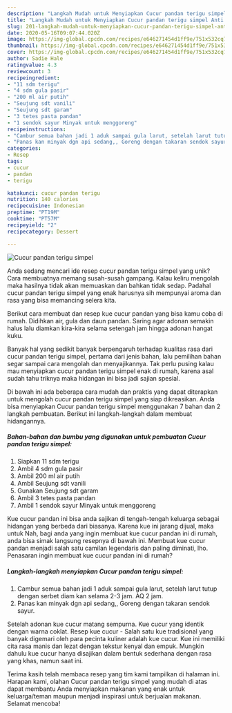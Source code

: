 ```yaml
---
description: "Langkah Mudah untuk Menyiapkan Cucur pandan terigu simpel Anti Gagal"
title: "Langkah Mudah untuk Menyiapkan Cucur pandan terigu simpel Anti Gagal"
slug: 201-langkah-mudah-untuk-menyiapkan-cucur-pandan-terigu-simpel-anti-gagal
date: 2020-05-16T09:07:44.020Z
image: https://img-global.cpcdn.com/recipes/e646271454d1ff9e/751x532cq70/cucur-pandan-terigu-simpel-foto-resep-utama.jpg
thumbnail: https://img-global.cpcdn.com/recipes/e646271454d1ff9e/751x532cq70/cucur-pandan-terigu-simpel-foto-resep-utama.jpg
cover: https://img-global.cpcdn.com/recipes/e646271454d1ff9e/751x532cq70/cucur-pandan-terigu-simpel-foto-resep-utama.jpg
author: Sadie Hale
ratingvalue: 4.3
reviewcount: 3
recipeingredient:
- "11 sdm terigu"
- "4 sdm gula pasir"
- "200 ml air putih"
- "Seujung sdt vanili"
- "Seujung sdt garam"
- "3 tetes pasta pandan"
- "1 sendok sayur Minyak untuk menggoreng"
recipeinstructions:
- "Cambur semua bahan jadi 1 aduk sampai gula larut, setelah larut tutup dengan serbet diam kan selama 2-3 jam. AQ 2 jam."
- "Panas kan minyak dgn api sedang,, Goreng dengan takaran sendok sayur."
categories:
- Resep
tags:
- cucur
- pandan
- terigu

katakunci: cucur pandan terigu 
nutrition: 140 calories
recipecuisine: Indonesian
preptime: "PT19M"
cooktime: "PT57M"
recipeyield: "2"
recipecategory: Dessert

---
```



![Cucur pandan terigu simpel](https://img-global.cpcdn.com/recipes/e646271454d1ff9e/751x532cq70/cucur-pandan-terigu-simpel-foto-resep-utama.jpg)

Anda sedang mencari ide resep cucur pandan terigu simpel yang unik? Cara membuatnya memang susah-susah gampang. Kalau keliru mengolah maka hasilnya tidak akan memuaskan dan bahkan tidak sedap. Padahal cucur pandan terigu simpel yang enak harusnya sih mempunyai aroma dan rasa yang bisa memancing selera kita.

Berikut cara membuat dan resep kue cucur pandan yang bisa kamu coba di rumah. Didihkan air, gula dan daun pandan. Saring agar adonan semakin halus lalu diamkan kira-kira selama setengah jam hingga adonan hangat kuku.

Banyak hal yang sedikit banyak berpengaruh terhadap kualitas rasa dari cucur pandan terigu simpel, pertama dari jenis bahan, lalu pemilihan bahan segar sampai cara mengolah dan menyajikannya. Tak perlu pusing kalau mau menyiapkan cucur pandan terigu simpel enak di rumah, karena asal sudah tahu triknya maka hidangan ini bisa jadi sajian spesial.


Di bawah ini ada beberapa cara mudah dan praktis yang dapat diterapkan untuk mengolah cucur pandan terigu simpel yang siap dikreasikan. Anda bisa menyiapkan Cucur pandan terigu simpel menggunakan 7 bahan dan 2 langkah pembuatan. Berikut ini langkah-langkah dalam membuat hidangannya.

<!--inarticleads1-->

##### Bahan-bahan dan bumbu yang digunakan untuk pembuatan Cucur pandan terigu simpel:

1. Siapkan 11 sdm terigu
1. Ambil 4 sdm gula pasir
1. Ambil 200 ml air putih
1. Ambil Seujung sdt vanili
1. Gunakan Seujung sdt garam
1. Ambil 3 tetes pasta pandan
1. Ambil 1 sendok sayur Minyak untuk menggoreng


Kue cucur pandan ini bisa anda sajikan di tengah-tengah keluarga sebagai hidangan yang berbeda dari biasanya. Karena kue ini jarang dijual, maka untuk Nah, bagi anda yang ingin membuat kue cucur pandan ini di rumah, anda bisa simak langsung resepnya di bawah ini. Membuat kue cucur pandan menjadi salah satu camilan legendaris dan paling diminati, lho. Penasaran ingin membuat kue cucur pandan ini di rumah? 

<!--inarticleads2-->

##### Langkah-langkah menyiapkan Cucur pandan terigu simpel:

1. Cambur semua bahan jadi 1 aduk sampai gula larut, setelah larut tutup dengan serbet diam kan selama 2-3 jam. AQ 2 jam.
1. Panas kan minyak dgn api sedang,, Goreng dengan takaran sendok sayur.


Setelah adonan kue cucur matang sempurna. Kue cucur yang identik dengan warna coklat. Resep kue cucur - Salah satu kue tradisional yang banyak digemari oleh para pecinta kuliner adalah kue cucur. Kue ini memiliki cita rasa manis dan lezat dengan tekstur kenyal dan empuk. Mungkin dahulu kue cucur hanya disajikan dalam bentuk sederhana dengan rasa yang khas, namun saat ini. 

Terima kasih telah membaca resep yang tim kami tampilkan di halaman ini. Harapan kami, olahan Cucur pandan terigu simpel yang mudah di atas dapat membantu Anda menyiapkan makanan yang enak untuk keluarga/teman maupun menjadi inspirasi untuk berjualan makanan. Selamat mencoba!

